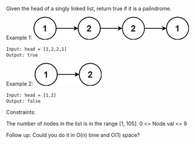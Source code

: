 Given the head of a singly linked list, return true if it is a palindrome.

 

Example 1:
![Example](./Example.jpg)
```
Input: head = [1,2,2,1]
Output: true
```
Example 2:
![Example](./Example1.jpg)
```
Input: head = [1,2]
Output: false
```

Constraints:

The number of nodes in the list is in the range [1, 105].
0 <= Node.val <= 9
 

Follow up: Could you do it in O(n) time and O(1) space?